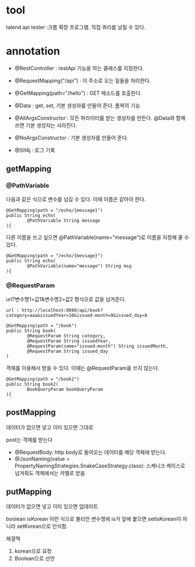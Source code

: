 # tool

talend api tester :크롬 확장 프로그램. 직접 쿼리를 날릴 수 있다. 

# annotation

-   @RestController : restApi 기능을 하는 클래스를 지정한다.

-   @RequestMapping("/api") : 이 주소로 오는 일들을 처리한다.

-   @GetMapping(path="/hello") : GET 메소드를 호출한다.
- @Data : get, set, 기본 생성자를 만들어 준다. 롬복의 기능 
- @AllArgsConstructor : 모든 파라미터를 받는 생성자를 만든다. @Data와 함께 쓰면 기본 생성자는 사라진다.
- @NoArgsConstructor : 기본 생성자를 만들어 준다.
- @Slf4j : 로그 기록

## getMapping

### @PathVariable
다음과 같은 식으로 변수를 넘길 수 있다. 이때 이름은 같아야 한다.
```
@GetMapping(path = "/echo/{message}")
public String echo(
        @PathVariable String message
){
```
다른 이름을 쓰고 싶으면 @PathVariable(name="message")로 이름을 지정해 줄 수 있다.
```
@GetMapping(path = "/echo/{message}")
public String echo(
        @PathVariable(name="message") String msg
){
```

### @RequestParam
url?변수명1=값1&변수명2=값2 형식으로 값을 넘겨준다.

```
url : http://localhost:8080/api/book?category=aaa&issuedYear=10&issued-month=9&issued_day=8

@GetMapping(path = "/book")
public String book(
        @RequestParam String category,
        @RequestParam String issuedYear,
        @RequestParam(name="issued-month") String issuedMonth,
        @RequestParam String issued_day
)
```

객체를 이용해서 받을 수 있다. 이때는 @RequestParam을 쓰지 않는다.
```
@GetMapping(path = "/book2")
public String book2(
        BookQueryParam bookQueryParam
){
```

## postMapping

데이터가 없으면 넣고  이미 있으면 그대로

post는 객체를 받는다

- @RequestBody: http body로 들어오는 데이터를 해당 객체에 받는다.
- @JsonNaming(value = PropertyNamingStrategies.SnakeCaseStrategy.class): 스케니크 케이스로 넘겨줘도 객체에서는 카멜로 받음

## putMapping

데이터가 없으면 넣고  이미 있으면 업데이트

boolean isKorean 이런 식으로 불리언 변수명에 is가 앞에 붙으면 setIsKorean이 아니라 setKorean으로 인식함.

해결책
1. korean으로 요청
2. Boolean으로 선언